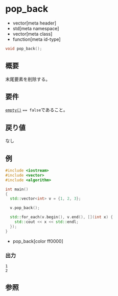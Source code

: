 # pop_back
* vector[meta header]
* std[meta namespace]
* vector[meta class]
* function[meta id-type]

```cpp
void pop_back();
```

## 概要
末尾要素を削除する。


## 要件
[`empty()`](empty.md) `== false`であること。


## 戻り値
なし


## 例
```cpp example
#include <iostream>
#include <vector>
#include <algorithm>

int main()
{
  std::vector<int> v = {1, 2, 3};

  v.pop_back();

  std::for_each(v.begin(), v.end(), [](int x) {
    std::cout << x << std::endl;
  });
}
```
* pop_back[color ff0000]

### 出力
```
1
2
```

## 参照


